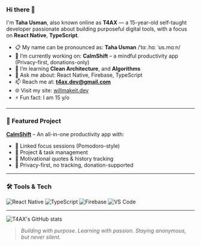 ### Hi there 👋

<!--
**T4AX/T4AX** is a ✨ _special_ ✨ repository because its `README.md` (this file) appears on your GitHub profile.
-->

I'm **Taha Usman**, also known online as **T4AX** — a 15-year-old self-taught developer passionate about building purposeful digital tools, with a focus on **React Native**, **TypeScript**.

- 📋 My name can be pronounced as: **Taha Usman** /ˈtɑː.hɑː ˈʊs.mɑːn/
- 🔭 I’m currently working on: **CalmShift** – a mindful productivity app (Privacy-first, donations-only)
- 🌱 I’m learning **Clean Architecture**, and **Algorithms**
- 💬 Ask me about: React Native, Firebase, TypeScript
- 📫 Reach me at: **t4ax.dev@gmail.com**
- 🌐 Visit my site: [willmakeit.dev](https://willmakeit.dev/)
- ⚡ Fun fact: I am 15 y/o

---

### 🚀 Featured Project
**[CalmShift](#)** – An all-in-one productivity app with:
- 🔹 Linked focus sessions (Pomodoro-style)
- 🔹 Project & task management
- 🔹 Motivational quotes & history tracking
- 🔹 Privacy-first, no tracking, donation-supported

---

### 🛠️ Tools & Tech
![React Native](https://img.shields.io/badge/-React%20Native-20232A?style=flat&logo=react)
![TypeScript](https://img.shields.io/badge/-TypeScript-3178C6?style=flat&logo=typescript)
![Firebase](https://img.shields.io/badge/-Firebase-FFCA28?style=flat&logo=firebase)
![VS Code](https://img.shields.io/badge/-VSCode-007ACC?style=flat&logo=visual-studio-code)

---

![T4AX's GitHub stats](https://github-readme-stats.vercel.app/api?username=T4AX&show_icons=true&theme=radical)

> *Building with purpose. Learning with passion. Staying anonymous, but never silent.*

